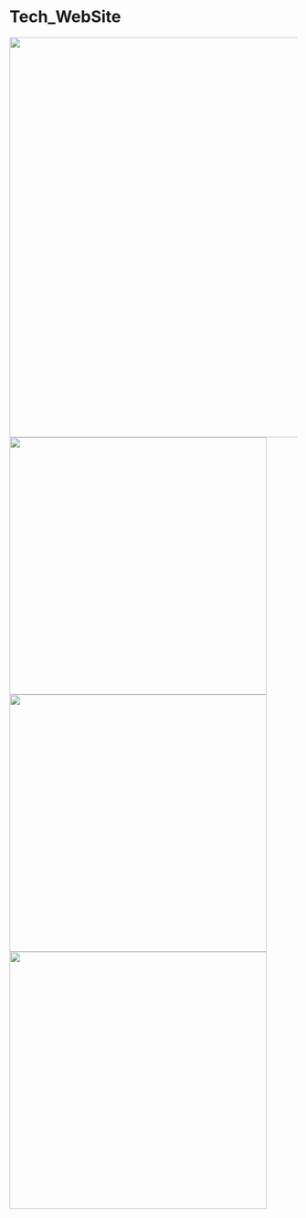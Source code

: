 # Tech_WebSite


<img src="https://user-images.githubusercontent.com/113766592/196611292-7197c120-946c-4552-a2c2-487ee0fee2a4.gif" style="height:700px"/>
<img src="https://user-images.githubusercontent.com/113766592/196609848-261ca00a-6a9c-4c68-b90d-1b61902d2993.jpg" style="height:450px"/>
<img src="https://user-images.githubusercontent.com/113766592/196610095-11fde439-494e-44b6-8840-367e0326a506.jpg" style="height:450px"/>
<img src="https://user-images.githubusercontent.com/113766592/196610102-ea2bf1e0-1c28-45d3-aa10-ac83151aec23.jpg" style="height:450px"/>

